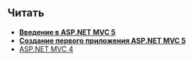 ## Читать
- **[Введение в ASP.NET MVC 5](https://metanit.com/sharp/mvc5/1.1.php)**
- **[Создание первого приложения ASP.NET MVC 5](https://metanit.com/sharp/mvc5/2.1.php)**
- [ASP.NET MVC 4](http://smarly.net/)
